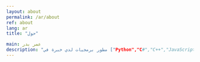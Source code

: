 ```yaml
---
layout: about
permalink: /ar/about
ref: about
lang: ar
title: "حول"

main: عمر بدر
description: "مطور برمجيات لدي خبرة في ["Python","C#","C++","JavaScript","GML"] مهتم بتطوير أنظمة ألعاب الفيديو بصفة خاصة وأعمل أيضا تطوير مشاريع برمجية أخرى ضمن بيئات عمل مختلفة كـ ["Flask","Uinty","SDL","Pygame","React"]"
---
```

